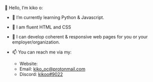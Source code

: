 👋 Hello, I’m kiko o:

- 🌱 I’m currently learning Python & Javascript.

- 🧠 I am fluent HTML and CSS

- 💞️ I can develop coherent & responsive web pages for you or your employer/organization. 

- 📫 You can reach me via my:
  - Website: 
  - Email: kiko_oc@protonmail.com
  - Discord: <a href="https://discordapp.com/users/854790762893803551/">kikoo#9022</a>

<!--

- 💪 Websites/Projects I've developed include:
  -
  -
  -

-->
